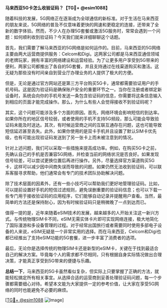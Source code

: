 **马来西亚5G卡怎么收验证码？【TG💪+ @esim1088】**

随着科技的发展，5G网络正在逐渐成为全球通信的新标准。对于生活在马来西亚的朋友来说，5G网络的普及不仅意味着更快的网速和更稳定的连接，还带来了全新的数字体验。然而，不少人在办理5G套餐或激活5G服务时，常常会遇到一个问题：如何顺利收到验证码？今天我们就来详细聊聊这个话题。

首先，我们需要了解马来西亚的5G网络是如何运作的。目前，马来西亚的5G网络主要由两大运营商提供服务：Celcom和Digi。这两家公司都是马来西亚通信领域的老牌玩家，拥有丰富的网络建设和运营经验。为了让更多用户享受到5G带来的便利，两家公司都推出了各自的5G套餐，并且支持通过在线渠道购买和激活。这无疑为那些没有时间亲自到营业厅办理业务的人提供了极大的方便。

但是，无论是通过官方网站还是第三方平台购买5G卡，通常都需要验证用户的手机号码。这是因为验证码是确保账户安全的重要环节之一。当你在注册或者绑定新设备时，系统会向你的手机号发送一条包含验证码的信息，你需要将这条信息输入到相应的页面才能完成操作。那么，为什么有些人会觉得接收不到验证码呢？

其实，这个问题可能涉及多个方面的原因。首先，网络环境会影响短信的到达率。如果你所在的地区信号较弱，或者使用的手机不支持5G频段，那么可能会导致验证码未能及时送达。其次，有时候运营商之间的互联互通存在问题，这也可能导致短信延迟甚至丢失。此外，如果你使用的是双卡手机并且设置了默认SIM卡优先级，也有可能出现验证码发送到了另一张卡上而未被注意到的情况。

针对上述问题，我们可以采取一些措施来提高成功率。例如，在购买5G卡之前，先确认自己的手机是否兼容5G网络，并检查当前的网络状况是否良好。如果发现信号较差，可以尝试更换位置后再进行操作。另外，尽量选择官方渠道购买5G卡，这样可以减少因中间商失误而导致的问题。如果仍然无法收到验证码，可以联系客服寻求帮助，他们通常会有专门的技术团队协助解决问题。

除了技术层面的因素外，还有一些小技巧可以帮助我们更好地管理验证码。比如，可以提前设置好手机的短信过滤规则，避免误删重要的验证码信息；也可以下载一些专门用于接收验证码的应用程序，它们能够自动记录并提醒用户查看。当然，最简单的方法还是保持耐心，因为有时候验证码只是稍微晚了一点到达而已。

值得一提的是，近年来随着eSIM技术的发展，越来越多的人开始关注这一新兴方式。与传统物理SIM卡不同，eSIM无需实体卡片即可实现网络连接，极大地简化了国际漫游和多设备管理的过程。对于经常出国旅行或者需要同时使用多部电子设备的人来说，eSIM无疑是一个非常实用的选择。而在马来西亚，Celcom和Digi也都已经推出了支持eSIM功能的5G套餐，进一步丰富了消费者的选项。

最后，无论你是选择传统的物理SIM卡还是新型的eSIM卡，关键在于找到最适合自己的解决方案。毕竟每个人的需求都不尽相同，只有根据自身实际情况做出合理决策，才能真正享受到5G带来的便捷与乐趣。

**总结一下**，马来西亚的5G卡虽然看似复杂，但实际上只要掌握了正确的方法，就能轻松搞定所有相关事宜。从选择合适的运营商到妥善处理验证码问题，每一个步骤都需要细心对待。希望本文能为大家提供一定的参考价值，让大家在享受5G网络的同时也能避免不必要的麻烦。

[[TG💪+ @esim1088](https://t.me/s/esim1088) ![Image](https://i.postimg.cc/4NQfJmqS/Snipaste-2025-05-13-00-14-12.png)]